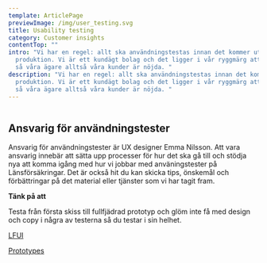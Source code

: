 ```yaml
---
template: ArticlePage
previewImage: /img/user_testing.svg
title: Usability testing
category: Customer insights
contentTop: ""
intro: "Vi har en regel: allt ska användningstestas innan det kommer ut i
  produktion. Vi är ett kundägt bolag och det ligger i vår ryggmärg att se till
  så våra ägare alltså våra kunder är nöjda. "
description: "Vi har en regel: allt ska användningstestas innan det kommer ut i
  produktion. Vi är ett kundägt bolag och det ligger i vår ryggmärg att se till
  så våra ägare alltså våra kunder är nöjda. "
---
```

<figure class="Image Image__border Image__wide"><img src="/img/a3-cheat-sheet-användningstester.png" srcset="/img/a3-cheat-sheet-användningstester.png 2x" alt=""><figcaption><div class="Image__caption"></div></figcaption></figure>

## Ansvarig för användningstester 

Ansvarig för användningstester är UX designer Emma Nilsson. Att vara ansvarig innebär att sätta upp processer för hur det ska gå till och stödja nya att komma igång med hur vi jobbar med använingstester på Länsförsäkringar. Det är också hit du kan skicka tips, önskemål och förbättringar på det material eller tjänster som vi har tagit fram. 

<div class="Callout"><strong class="Callout__title">Tänk på att </strong><p class="Callout__text">Testa från första skiss till fullfjädrad prototyp och glöm inte få med design och copy i några av testerna så du testar i sin helhet.</p></div>

[LFUI](https://lf-digitala-kanaler.github.io/LFUI-components/)

[Prototypes](https://lf-digitala-kanaler.github.io/Prototypes)